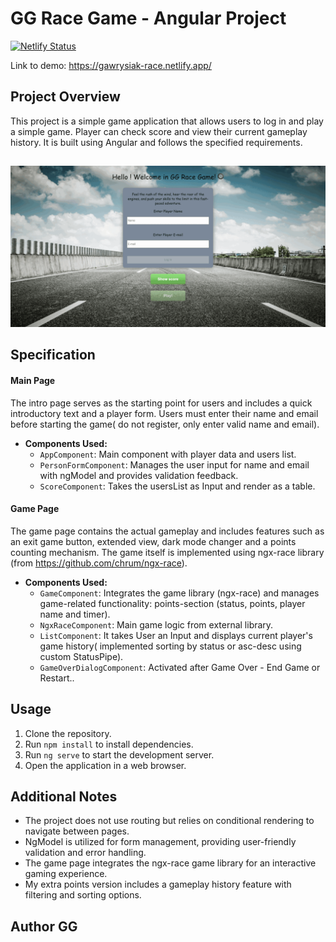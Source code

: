 # GG Race Game - Angular Project

[![Netlify Status](https://api.netlify.com/api/v1/badges/bb985da2-9e4e-4471-a408-171deba4bc34/deploy-status)](https://app.netlify.com/sites/gawrysiak-race/deploys)

Link to demo: https://gawrysiak-race.netlify.app/

## Project Overview

This project is a simple game application that allows users to log in and play a simple game. Player can check score and view their current gameplay history. It is built using Angular and follows the specified requirements.

##

![gg-game](/src/assets/bg/ggracegame.gif)

## Specification

#### Main Page

The intro page serves as the starting point for users and includes a quick introductory text and a player form. Users must enter their name and email before starting the game( do not register, only enter valid name and email).

- **Components Used:**
  - `AppComponent`: Main component with player data and users list.
  - `PersonFormComponent`: Manages the user input for name and email with ngModel and provides validation feedback.
  - `ScoreComponent`: Takes the usersList as Input and render as a table.

#### Game Page

The game page contains the actual gameplay and includes features such as an exit game button, extended view, dark mode changer and a points counting mechanism. The game itself is implemented using ngx-race library (from https://github.com/chrum/ngx-race).

- **Components Used:**
  - `GameComponent`: Integrates the game library (ngx-race) and manages game-related functionality: points-section (status, points, player name and timer).
  - `NgxRaceComponent`: Main game logic from external library.
  - `ListComponent`: It takes User an Input and displays current player's game history( implemented sorting by status or asc-desc using custom StatusPipe).
  - `GameOverDialogComponent`: Activated after Game Over - End Game or Restart..

## Usage

1. Clone the repository.
2. Run `npm install` to install dependencies.
3. Run `ng serve` to start the development server.
4. Open the application in a web browser.

## Additional Notes

- The project does not use routing but relies on conditional rendering to navigate between pages.
- NgModel is utilized for form management, providing user-friendly validation and error handling.
- The game page integrates the ngx-race game library for an interactive gaming experience.
- My extra points version includes a gameplay history feature with filtering and sorting options.

## Author GG
